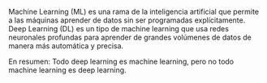 Machine Learning (ML) es una rama de la inteligencia artificial que permite a las máquinas aprender de datos sin ser programadas explícitamente.
Deep Learning (DL) es un tipo de machine learning que usa redes neuronales profundas para aprender de grandes volúmenes de datos de manera más automática y precisa.

En resumen:
Todo deep learning es machine learning, pero no todo machine learning es deep learning.